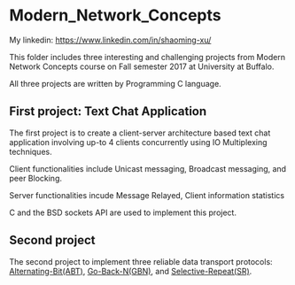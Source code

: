 # Modern_Network_Concepts
My linkedin: https://www.linkedin.com/in/shaoming-xu/

<p>This folder includes three interesting and challenging projects from Modern Network Concepts course on Fall semester 2017 at University at Buffalo.</p>
<p>All three projects are written by Programming C language.<p>
<h2>First project: Text Chat Application</h2>
<p>The first project is to create a client-server architecture based text chat application involving up-to 4 clients concurrently using IO Multiplexing techniques.</p>
<p>Client functionalities include Unicast messaging, Broadcast messaging, and peer Blocking.</p>
<p>Server functionalities incude Message Relayed, Client information statistics</p>
<p>C and the BSD sockets API are used to implement this project.
<h2>Second project</h2>
<p> The second project to implement three reliable data transport protocols: 
<a href="https://en.wikipedia.org/wiki/Alternating_bit_protocol">Alternating-Bit(ABT)</a>, 
<a href="https://en.wikipedia.org/wiki/Go-Back-N_ARQ">Go-Back-N(GBN)</a>, and
<a href="https://en.wikipedia.org/wiki/Selective_Repeat_ARQ">Selective-Repeat(SR)</a>.
</p>


